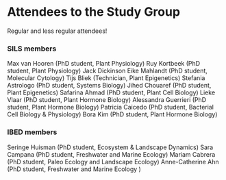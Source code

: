 # Attendees to the Study Group
Regular and less regular attendees!


### SILS members
Max van Hooren  (PhD student, Plant Physiology)
Ruy Kortbeek (PhD student, Plant Physiology)
Jack Dickinson
Eike Mahlandt (PhD student,  Molecular Cytology)
Tijs Bliek (Technician, Plant Epigenetics)
Stefania Astrologo (PhD student, Systems Biology)
Jihed Chouaref (PhD student, Plant Epigenetics)
Safarina Ahmad (PhD student, Plant Cell Biology)
Lieke Vlaar (PhD student, Plant Hormone Biology)
Alessandra Guerrieri (PhD student, Plant Hormone Biology)
Patricia Caicedo (PhD student, Bacterial Cell Biology & Physiology)
Bora Kim (PhD student, Plant Hormone Biology)

### IBED members
Seringe Huisman (PhD student, Ecosystem & Landscape Dynamics)
Sara Campana (PhD student, Freshwater and Marine Ecology)
Mariam Cabrera (PhD student, Paleo Ecology and Landscape Ecology)
Anne-Catherine Ahn (PhD student, Freshwater and Marine Ecology )
